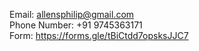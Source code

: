 Email:  allensphilip@gmail.com<br>
Phone Number: +91 9745363171<br>
Form:  https://forms.gle/tBiCtdd7opsksJJC7
